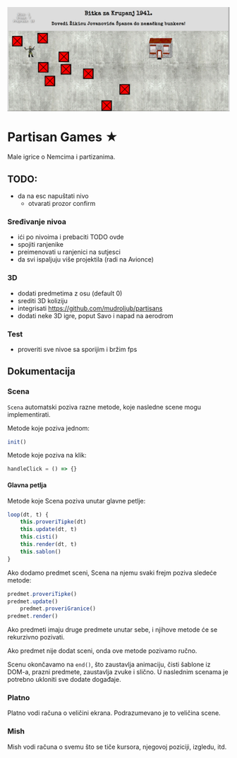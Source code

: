[![](screen.png)](https://mudroljub.github.io/igrica-partizani/)

# Partisan Games ★

Male igrice o Nemcima i partizanima.

## TODO:

- da na esc napuštati nivo
    - otvarati prozor confirm

### Sređivanje nivoa
- ići po nivoima i prebaciti TODO ovde
- spojiti ranjenike
- preimenovati u ranjenici na sutjesci
- da svi ispaljuju više projektila (radi na Avionce)

### 3D
- dodati predmetima z osu (default 0)
- srediti 3D koliziju
- integrisati https://github.com/mudroljub/partisans
- dodati neke 3D igre, poput Savo i napad na aerodrom

### Test
- proveriti sve nivoe sa sporijim i bržim fps

## Dokumentacija

### Scena

`Scena` automatski poziva razne metode, koje nasledne scene mogu implementirati.

Metode koje poziva jednom:

```js
init()
```

Metode koje poziva na klik:

```js
handleClick = () => {}
```

#### Glavna petlja

Metode koje Scena poziva unutar glavne petlje:

```js
loop(dt, t) {
    this.proveriTipke(dt)
    this.update(dt, t)
    this.cisti()
    this.render(dt, t)
    this.sablon()
}
```

Ako dodamo predmet sceni, Scena na njemu svaki frejm poziva sledeće metode:

```js
predmet.proveriTipke()
predmet.update()
    predmet.proveriGranice()
predmet.render()
```

Ako predmeti imaju druge predmete unutar sebe, i njihove metode će se rekurzivno pozivati.

Ako predmet nije dodat sceni, onda ove metode pozivamo ručno. 

Scenu okončavamo na `end()`, što zaustavlja animaciju, čisti šablone iz DOM-a, prazni predmete, zaustavlja zvuke i slično. U naslednim scenama je potrebno ukloniti sve dodate događaje.

### Platno

Platno vodi računa o veličini ekrana. Podrazumevano je to veličina scene.

### Mish

Mish vodi računa o svemu što se tiče kursora, njegovoj poziciji, izgledu, itd.
